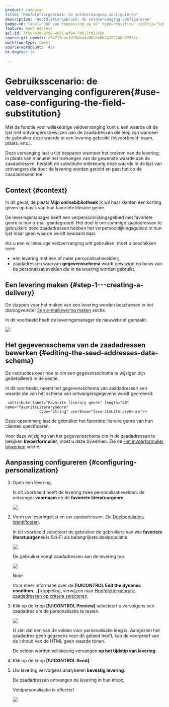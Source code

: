 ```yaml
---
product: campaign
title: "Hoofdlettergebruik: de veldvervanging configureren"
description: "Hoofdlettergebruik: de veldvervanging configureren"
badge-v8: label="Ook van toepassing op v8" type="Positive" tooltip="Ook van toepassing op campagne v8"
feature: Seed Address
exl-id: 3f567b2d-6f98-4831-af84-7db17fd12c6e
source-git-commit: e34718caefdf5db4ddd61db601420274be77054e
workflow-type: tm+mt
source-wordcount: '457'
ht-degree: 1%

---
```


# Gebruiksscenario: de veldvervanging configureren{#use-case-configuring-the-field-substitution}



Met de functie voor willekeurige veldvervanging kunt u een waarde uit de lijst met ontvangers toewijzen aan de zaadadressen die leeg zijn wanneer de gebruiker deze waarde in een levering gebruikt (bijvoorbeeld: naam, plaats, enz.).

Deze vervanging laat u tijd besparen wanneer het creëren van de levering: in plaats van manueel het toevoegen van de gewenste waarde aan de zaadadressen, herstelt de substitutie willekeurig deze waarde in de lijst van ontvangers die door de levering worden gericht en past het op de zaadadressen toe.

## Context {#context}

In dit geval, de plaats **Mijn onlinebibliotheek** Ik wil haar klanten een korting geven op basis van hun favoriete literaire genre.

De leveringsmanager heeft een verpersoonlijkingsgebied met favoriete genre in hun e-mail geïntegreerd. Het doel is om sommige zaadadressen te gebruiken: deze zaadadressen hebben het verpersoonlijkingsgebied in hun lijst maar geen waarde wordt bewaard daar.

Als u een willekeurige veldvervanging wilt gebruiken, moet u beschikken over:

* een levering met een of meer personalisatievelden;
* zaadadressen waarvan **gegevensschema** wordt gewijzigd op basis van de personalisatievelden die in de levering worden gebruikt.

## Een levering maken {#step-1---creating-a-delivery}

De stappen voor het maken van een levering worden beschreven in het dialoogvenster [Een e-maillevering maken](creating-an-email-delivery.md) sectie.

In dit voorbeeld heeft de leveringsmanager de nieuwsbrief gemaakt.

![](assets/dlv_seeds_usecase_24.png)

## Het gegevensschema van de zaadadressen bewerken {#editing-the-seed-addresses-data-schema}

De instructies over hoe te om een gegevensschema te wijzigen zijn gedetailleerd in de sectie.

In dit voorbeeld, neemt het gegevensschema van zaadadressen een waarde die van het schema van ontvangersgegevens wordt gecreeerd:

```
 <attribute label="Favorite literary genre" length="80" name="favoriteLiteraryGenre"
               type="string" userEnum="favoriteLiteraryGenre"/>
```

Deze opsomming laat de gebruiker het favoriete literaire genre van hun cliënten specificeren.

Voor deze wijziging van het gegevensschema om in de zaadadressen te bekijken **Invoerformulier**, moet u deze bijwerken. Zie de [Het invoerformulier bijwerken](use-case-selecting-seed-addresses-on-criteria.md#updating-the-input-form) sectie.

## Aanpassing configureren {#configuring-personalization}

1. Open een levering.

   In dit voorbeeld heeft de levering twee personalisatievelden: de ontvanger **voornaam** en de **favoriete literatuurgenre**.

   ![](assets/dlv_seeds_usecase_25.png)

1. Vorm uw leveringslijst en uw zaadadressen. Zie [Doelpopulaties identificeren](steps-defining-the-target-population.md).

   In dit voorbeeld selecteert de gebruiker de gebruikers van wie **favoriete literatuurgenre** is Sci-Fi als belangrijkste doelpopulatie.

   ![](assets/dlv_seeds_usecase_26.png)

   De gebruiker voegt zaadadressen aan de levering toe.

   ![](assets/dlv_seeds_usecase_27.png)

   >[!NOTE]
   >
   >Voor meer informatie over de **[!UICONTROL Edit the dynamic condition...]** koppeling, verwijzen naar [Hoofdlettergebruik: zaadadressen op criteria selecteren](use-case-selecting-seed-addresses-on-criteria.md).

1. Klik op de knop **[!UICONTROL Preview]** selecteert u vervolgens een zaadadres om de personalisatie te testen.

   ![](assets/dlv_seeds_usecase_28.png)

   U ziet dat een van de velden voor personalisatie leeg is. Aangezien het zaadadres geen gegevens voor dit gebied heeft, kan de voorproef van de inhoud van de HTML geen waarde tonen.

   De velden worden willekeurig vervangen **op het tijdstip van levering**.

1. Klik op de knop **[!UICONTROL Send]**.
1. Uw levering vervolgens analyseren **bevestig levering**.

   De zaadadressen ontvangen de levering in hun inbox.

   Veldpersonalisatie is effectief.

   ![](assets/dlv_seeds_usecase_08.png)
